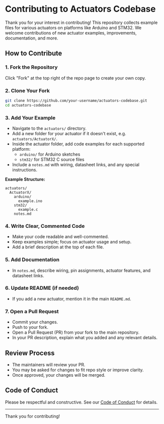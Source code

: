 # Contributing to Actuators Codebase

Thank you for your interest in contributing! This repository collects example files for various actuators on platforms like Arduino and STM32. We welcome contributions of new actuator examples, improvements, documentation, and more.

## How to Contribute

### 1. Fork the Repository

Click "Fork" at the top right of the repo page to create your own copy.

### 2. Clone Your Fork

```sh
git clone https://github.com/your-username/actuators-codebase.git
cd actuators-codebase
```

### 3. Add Your Example

- Navigate to the `actuators/` directory.
- Add a new folder for your actuator if it doesn't exist, e.g. `actuators/ActuatorX/`.
- Inside the actuator folder, add code examples for each supported platform:
  - `arduino/` for Arduino sketches
  - `stm32/` for STM32 C source files
- Include a `notes.md` with wiring, datasheet links, and any special instructions.

**Example Structure:**

```
actuators/
  ActuatorX/
    arduino/
      example.ino
    stm32/
      example.c
    notes.md
```

### 4. Write Clear, Commented Code

- Make your code readable and well-commented.
- Keep examples simple; focus on actuator usage and setup.
- Add a brief description at the top of each file.

### 5. Add Documentation

- In `notes.md`, describe wiring, pin assignments, actuator features, and datasheet links.

### 6. Update README (if needed)

- If you add a new actuator, mention it in the main `README.md`.

### 7. Open a Pull Request

- Commit your changes.
- Push to your fork.
- Open a Pull Request (PR) from your fork to the main repository.
- In your PR description, explain what you added and any relevant details.

## Review Process

- The maintainers will review your PR.
- You may be asked for changes to fit repo style or improve clarity.
- Once approved, your changes will be merged.

## Code of Conduct

Please be respectful and constructive. See our [Code of Conduct](../CODE_OF_CONDUCT.md) for details.

---

Thank you for contributing!
